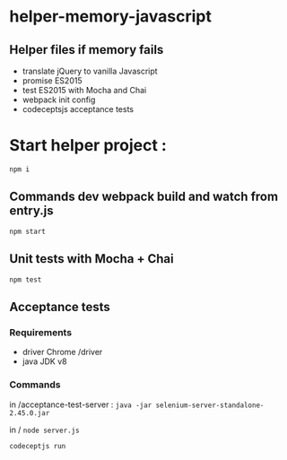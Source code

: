 # helper-memory-javascript

## Helper files if memory fails
- translate jQuery to vanilla Javascript
- promise ES2015
- test ES2015 with Mocha and Chai
- webpack init config
- codeceptsjs acceptance tests

# Start helper project :

`npm i`

## Commands dev webpack build and watch from entry.js
`npm start`

## Unit tests with Mocha + Chai
`npm test`

## Acceptance tests

### Requirements

- driver Chrome /driver
- java JDK v8

### Commands
in /acceptance-test-server :
`java -jar selenium-server-standalone-2.45.0.jar`

in /
`node server.js`

`codeceptjs run`
